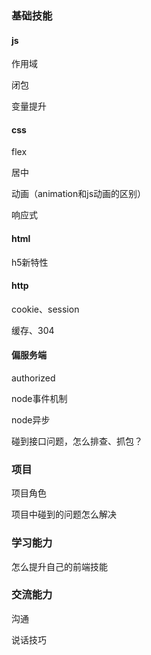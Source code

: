 ### 基础技能

#### js

作用域

闭包

变量提升

#### css

flex

居中

动画（animation和js动画的区别）

响应式

#### html

h5新特性



#### http

cookie、session

缓存、304

#### 偏服务端

authorized

node事件机制

node异步

碰到接口问题，怎么排查、抓包？

### 项目

项目角色

项目中碰到的问题怎么解决

### 学习能力

怎么提升自己的前端技能

### 交流能力

沟通

说话技巧

